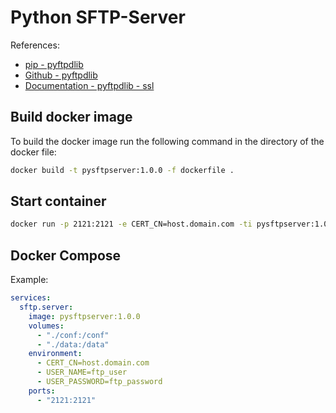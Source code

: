 # Python SFTP-Server

References:

- [pip - pyftpdlib](https://pypi.org/project/pyftpdlib/)
- [Github - pyftpdlib](https://github.com/giampaolo/pyftpdlib/)
- [Documentation - pyftpdlib - ssl](https://pyftpdlib.readthedocs.io/en/latest/tutorial.html#ftps-ftp-over-tls-ssl-server)

## Build docker image

To build the docker image run the following command in the directory of the docker file:

```sh
docker build -t pysftpserver:1.0.0 -f dockerfile .
```

## Start container

```sh
docker run -p 2121:2121 -e CERT_CN=host.domain.com -ti pysftpserver:1.0.0
```

## Docker Compose

Example:

```yml
services:
  sftp.server:
    image: pysftpserver:1.0.0
    volumes:
      - "./conf:/conf"
      - "./data:/data"
    environment:
      - CERT_CN=host.domain.com
      - USER_NAME=ftp_user
      - USER_PASSWORD=ftp_password
    ports:
      - "2121:2121"
```
